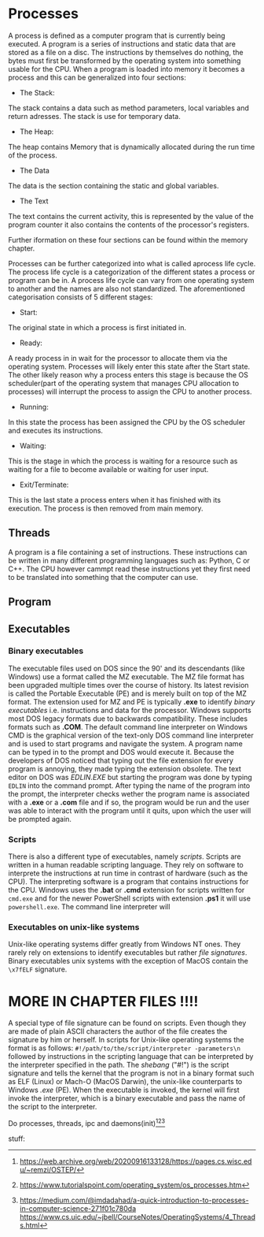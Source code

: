# Processes

A process is defined as a computer program that is currently being executed. A program is a 
series of instructions and static data that are stored as a file on a disc. The instructions
by themselves do nothing, the bytes must first be transformed by the operating system into 
something usable for the CPU. When a program is loaded into memory it becomes a process and 
this can be generalized into four sections:

- The Stack:

The stack contains a data such as method parameters, local variables and return adresses. The stack is use for temporary data.
- The Heap:

The heap contains Memory that is dynamically allocated during the run time of the process.
- The Data

The data is the section containing the static and global variables.
- The Text

The text contains the current activity, this is represented by the value of the program counter it also contains the contents of the processor's registers.

Further iformation on these four sections can be found within the memory chapter.

Processes can be further categorized into what is called aprocess life cycle. The process life cycle is
a categorization of the different states a process or program can be in. A process life cycle can vary
from one operating system to another and the names are also not standardized. The aforementioned 
categorisation consists of 5 different stages:

- Start:

The original state in which a process is first initiated in.
- Ready:

A ready process in in wait for the processor to allocate them via the operating system. Processes will
likely enter this state after the Start state. The other likely reason why a process enters this stage
is because the OS scheduler(part of the operating system that manages CPU allocation to processes) will
interrupt the process to assign the CPU to another process.
- Running:

In this state the process has been assigned the CPU by the OS scheduler and executes its instructions.
- Waiting:

This is the stage in which the process is waiting for a resource such as waiting for a file to become available
or waiting for user input.
- Exit/Terminate:

This is the last state a process enters when it has finished with its execution. The process is then removed
from main memory.

## Threads

A program is a file containing a set of instructions. These instructions can be written in many different 
programming languages such as: Python, C or C++. The CPU however cammpt read these instructions yet they 
first need to be translated into something that the computer can use.


## Program

## Executables

### Binary executables

The executable files used on DOS since the 90\' and its descendants (like Windows) use a format called the MZ
executable. The MZ file format has been upgraded multiple times over the course of history. Its latest revision
is called the Portable Executable (PE) and is merely built on top of the MZ format. The extension used for
MZ and PE is typically **.exe** to identify *binary executables* i.e. instructions and data for the
processor. Windows supports most DOS legacy formats due to backwards compatibility. These includes formats
such as **.COM**. The default command line interpreter on Windows CMD is the graphical version of the
text-only DOS command line interpreter and is used to start programs and navigate the system. A program
name can be typed in to the prompt and DOS would execute it. Because the developers of DOS noticed that
typing out the file extension for every program is annoying, they made typing the extension obsolete.
The text editor on DOS was *EDLIN.EXE* but starting the program was done by typing `EDLIN` into the command
prompt. After typing the name of the program into the prompt, the interpreter checks wether the program name
is associated with a **.exe** or a **.com** file and if so, the program would be run and the user was able
to interact with the program until it quits, upon which the user will be prompted again. 

### Scripts

There is also a different type of executables, namely *scripts*. Scripts are written in a human readable
scripting language. They rely on software to interprete the instructions at run time in contrast of
hardware (such as the CPU). The interpreting software is a program that contains instructions for
the CPU. Windows uses the **.bat** or **.cmd** extension for scripts written for `cmd.exe` and for
the newer PowerShell scripts with extension **.ps1** it will use `powershell.exe`. The command line
interpreter will 

### Executables on unix-like systems

Unix-like operating systems differ greatly from Windows NT ones. They rarely rely on extensions to
identify executables but rather *file signatures*. Binary executables unix systems with the exception of MacOS
contain the `\x7fELF` signature. 

# **MORE IN CHAPTER FILES !!!!**

A special type of file signature can be found on
scripts. Even though they are made of plain ASCII characters the author of the file creates the
signature by him or herself. In scripts for Unix-like operating systems the format is as follows:
`#!/path/to/the/script/interpreter -parameters\n` followed by instructions in the scripting language that can
be interpreted by the interpreter specified in the path. The *shebang* ("#!") is the script signature
and tells the kernel that the program is not in a binary format such as ELF (Linux) or Mach-O
(MacOS Darwin), the unix-like counterparts to Windows *.exe* (PE). When the executable is invoked,
the kernel will first invoke the interpreter, which is a binary executable and pass the name of the script
to the interpreter.



Do processes, threads, ipc and daemons(init)[^proc1][^proc2][^proc3]




stuff:
[^proc1]: https://web.archive.org/web/20200916133128/https://pages.cs.wisc.edu/~remzi/OSTEP/
[^proc2]: https://www.tutorialspoint.com/operating_system/os_processes.htm
[^proc3]: https://medium.com/@imdadahad/a-quick-introduction-to-processes-in-computer-science-271f01c780da
https://www.cs.uic.edu/~jbell/CourseNotes/OperatingSystems/4_Threads.html 












